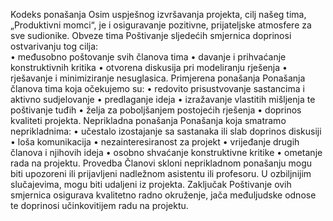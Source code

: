 Kodeks ponašanja
Osim uspješnog izvršavanja projekta, cilj našeg tima, „Produktivni momci“, je i osiguravanje pozitivne, prijateljske atmosfere za sve sudionike. 
Obveze tima
Poštivanje sljedećih smjernica doprinosi ostvarivanju tog cilja:  
•	međusobno poštovanje svih članova tima 
•	davanje i prihvaćanje konstruktivnih kritika 
•	otvorena diskusija pri modeliranju rješenja 
•	rješavanje i minimiziranje nesuglasica. 
Primjerena ponašanja
Ponašanja članova tima koja očekujemo su: 
•	redovito prisustvovanje sastancima i aktivno sudjelovanje 
•	predlaganje ideja 
•	izražavanje vlastitih mišljenja te poštivanje tuđih 
•	želja za poboljšanjem postojećih rješenja 
•	doprinos kvaliteti projekta.
Neprikladna ponašanja
Ponašanja koja smatramo neprikladnima:
•	učestalo izostajanje sa sastanaka ili slab doprinos diskusiji 
•	loša komunikacija
•	nezainteresiranost za projekt 
•	vrijeđanje drugih članova i njihovih ideja 
•	osobno shvaćanje konstruktivne kritike
•	ometanje rada na projektu.
Provedba
Članovi skloni neprikladnom ponašanju mogu biti upozoreni ili prijavljeni nadležnom asistentu ili profesoru. U ozbiljnijim slučajevima, mogu biti udaljeni iz projekta.
Zaključak
Poštivanje ovih smjernica osigurava kvalitetno radno okruženje, jača međuljudske odnose te doprinosi učinkovitijem radu na projektu.


